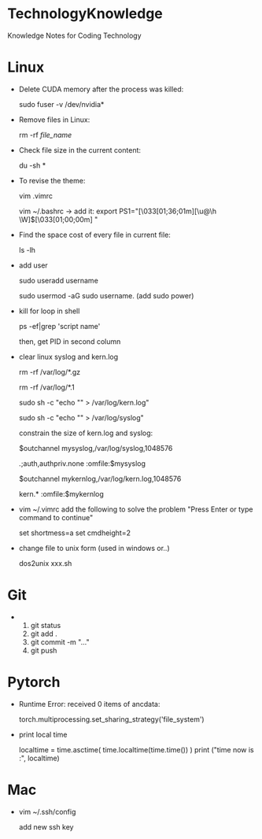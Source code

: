 # TechnologyKnowledge
Knowledge Notes for Coding Technology




# Linux

* Delete CUDA memory after the process was killed:

  sudo fuser -v /dev/nvidia*

* Remove files in Linux:

  rm -rf *file_name*

* Check file size in the current content:

  du -sh *

* To revise the theme:

  vim .vimrc

  vim ~/.bashrc  -> add it:   export PS1="\[\033[01;36;01m\][\u@\h \W]\$\[\033[01;00;00m\] "

* Find the space cost of every file in current file:

  ls -lh

* add user

  sudo useradd username

  sudo usermod -aG sudo username.  (add sudo power)

* kill for loop in shell

  ps -ef|grep 'script name' 

  then, get PID in second column

* clear linux syslog and kern.log

  rm -rf /var/log/\*.gz

  rm -rf /var/log/*.1

  sudo sh -c "echo "" > /var/log/kern.log"

  sudo sh -c "echo "" > /var/log/syslog"

  constrain the size of kern.log and syslog:

  $outchannel mysyslog,/var/log/syslog,1048576

  *.*;auth,authpriv.none :omfile:$mysyslog

  $outchannel mykernlog,/var/log/kern.log,1048576                                                       

  kern.*       :omfile:$mykernlog

* vim ~/.vimrc       add the following to solve the problem "Press Enter or type command to continue"

  set shortmess=a
  set cmdheight=2

* change file to unix form (used in windows or..)

  dos2unix xxx.sh


  

  

  



# Git

* 1. git status
  2. git add .
  3. git commit -m "..."
  4. git push



# Pytorch

* Runtime Error: received 0 items of ancdata:

  torch.multiprocessing.set_sharing_strategy('file_system')
  
* print local time
  
  localtime = time.asctime( time.localtime(time.time()) )
  print ("time now is :", localtime)







# Mac

* vim ~/.ssh/config

  add new ssh key

